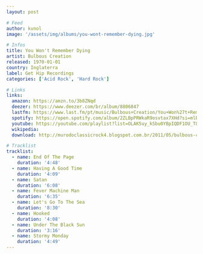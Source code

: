 ```yaml
---
layout: post

# Feed
author: kvnol
image: '/assets/img/albums/you-wont-remember-dying.jpg'

# Infos
title: You Won't Remember Dying
artist: Bulbous Creation
released: 1970-01-01
country: Inglaterra
label: Get Hip Recordings
categories: ['Acid Rock', 'Hard Rock']

# Links
links:
  amazon: https://amzn.to/3b8ZNqd
  deezer: https://www.deezer.com/br/album/8806847
  lastfm: https://www.last.fm/pt/music/Bulbous+Creation/You+Won%27t+Remember+Dying
  spotify: https://open.spotify.com/album/2ZLBpPRWkaR9osvtax7XHd?si=mlBjWLNbRtWZdRc02n5tvQ
  youtube: https://youtube.com/playlist?list=OLAK5uy_kSbu0YBpIQDF1OU_T8wnLn4baml8Sy1pk
  wikipedia:
  download: http://murodoclassicrock4.blogspot.com.br/2011/05/bulbous-creation-you-wont-remember.html

# Tracklist
tracklist:
  - name: End Of The Page
    duration: '4:48'
  - name: Having A Good Time
    duration: '4:09'
  - name: Satan
    duration: '6:08'
  - name: Fever Machine Man
    duration: '6:35'
  - name: Let's Go To The Sea
    duration: '8:30'
  - name: Hooked
    duration: '4:08'
  - name: Under The Black Sun
    duration: '3:16'
  - name: Stormy Monday
    duration: '4:49'
---
```

